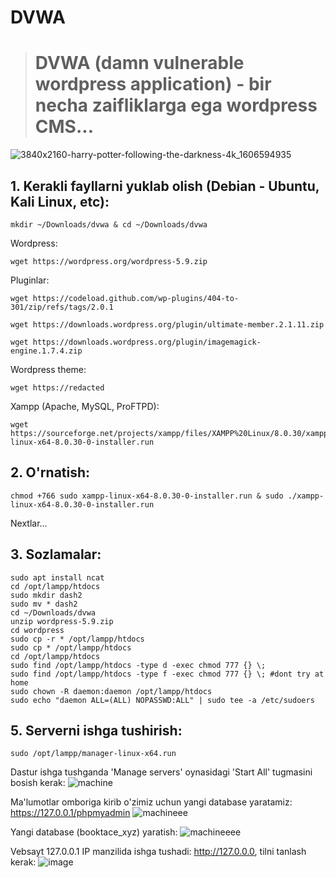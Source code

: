 # DVWA
> # DVWA (damn vulnerable wordpress application) - bir necha zaifliklarga ega wordpress CMS...
![3840x2160-harry-potter-following-the-darkness-4k_1606594935](https://github.com/turan-sec/dvwa/assets/160316490/c64c80fe-1a38-4e79-a94b-9d2207a54501)

## 1. Kerakli fayllarni yuklab olish (Debian - Ubuntu, Kali Linux, etc):
```
mkdir ~/Downloads/dvwa & cd ~/Downloads/dvwa
```
Wordpress:
```
wget https://wordpress.org/wordpress-5.9.zip
```
Pluginlar:
```
wget https://codeload.github.com/wp-plugins/404-to-301/zip/refs/tags/2.0.1
```
```
wget https://downloads.wordpress.org/plugin/ultimate-member.2.1.11.zip
```
```
wget https://downloads.wordpress.org/plugin/imagemagick-engine.1.7.4.zip
```
Wordpress theme:
```
wget https://redacted
```
Xampp (Apache, MySQL, ProFTPD):
```
wget https://sourceforge.net/projects/xampp/files/XAMPP%20Linux/8.0.30/xampp-linux-x64-8.0.30-0-installer.run
```
## 2. O'rnatish:
```
chmod +766 sudo xampp-linux-x64-8.0.30-0-installer.run & sudo ./xampp-linux-x64-8.0.30-0-installer.run
```
Nextlar...
## 3. Sozlamalar:
```
sudo apt install ncat
cd /opt/lampp/htdocs
sudo mkdir dash2
sudo mv * dash2
cd ~/Downloads/dvwa
unzip wordpress-5.9.zip
cd wordpress
sudo cp -r * /opt/lampp/htdocs
sudo cp * /opt/lampp/htdocs
cd /opt/lampp/htdocs
sudo find /opt/lampp/htdocs -type d -exec chmod 777 {} \;
sudo find /opt/lampp/htdocs -type f -exec chmod 777 {} \; #dont try at home
sudo chown -R daemon:daemon /opt/lampp/htdocs
sudo echo "daemon ALL=(ALL) NOPASSWD:ALL" | sudo tee -a /etc/sudoers
```
## 5. Serverni ishga tushirish: 
```
sudo /opt/lampp/manager-linux-x64.run 
```
Dastur ishga tushganda 'Manage servers' oynasidagi 'Start All' tugmasini bosish kerak:
![machine](https://github.com/turan-sec/dvwa/assets/160316490/a169dc54-b986-4ffb-80d6-94be61e142c6)

Ma'lumotlar omboriga kirib o'zimiz uchun yangi database yaratamiz: https://127.0.0.1/phpmyadmin
![machineee](https://github.com/turan-sec/dvwa/assets/160316490/49772d52-17a6-41f7-9770-8a73a51502b9)

Yangi database (booktace_xyz) yaratish:
![machineeee](https://github.com/turan-sec/dvwa/assets/160316490/d21c1cb0-896c-47e4-81ba-fe59d3314772)

Vebsayt 127.0.0.1 IP manzilida ishga tushadi: http://127.0.0.0, tilni tanlash kerak:
![image](https://github.com/turan-sec/dvwa/assets/160316490/a637c169-5eae-48c1-8ad0-f9cac4136b15)




